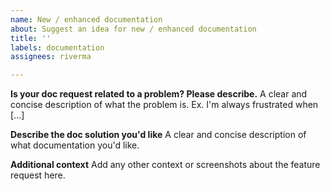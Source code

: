 ```yaml
---
name: New / enhanced documentation
about: Suggest an idea for new / enhanced documentation
title: ''
labels: documentation
assignees: riverma

---
```


**Is your doc request related to a problem? Please describe.**
A clear and concise description of what the problem is. Ex. I'm always frustrated when [...]

**Describe the doc solution you'd like**
A clear and concise description of what documentation you'd like.

**Additional context**
Add any other context or screenshots about the feature request here.
